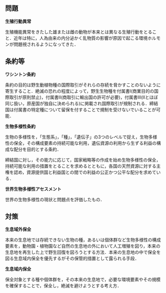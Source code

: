 ## 問題

**生殖行動異常**

生殖機能異常をきたした雄または雌の動物が本来とは異なる生殖行動をとること．近年は特に，人為由来の内分泌かく乱物質の影響が原因で起こる環境ホルモンが問題視されるようになってきた．



## 条約等

**ワシントン条約**

条約の目的は野生動植物種の国際取引がそれらの存続を脅かすことのないように寄生すること．絶滅の恐れの程度によって，野生生物種を付属書Ⅰ(商業目的の国際取引が原則禁止)，付属書Ⅱ(商取引に輸出国の許可が必要)，付属書Ⅲ(Ⅱとほぼ同じ扱い，原産国が独自に決められる)に掲載され国際取引が規制される．締結国は付属書の特定種について留保を付することで規制を受けないでいることが可能．



**生物多様性条約**

生物の多様性を，「生態系」，「種」，「遺伝子」の3つのレベルで捉え，生物多様性の保全，その構成要素の持続可能な利用，遺伝資源の利用から生ずる利益の構成な配分を目的とする条約．

締結国に対し，その能力に応じて，国家戦略等の作成を始め生物多様性の保全，持続可能な利用の措置をとることを求めるとともに，各国の天然資源に対する主権を認め，資源提供国と利益国との間での利益の公正かつ公平な配分を求めている．



**世界生物多様性アセスメント**

世界の生物多様性の現状と問題点を評価したもの．



## 対策

**生息域外保全**

本来の生息地では存続できない生物の種，あるいは個体群など生物多様性の構成要素を，動物園・植物園など自然の生息地の外において人工増殖を図り，本来の生息地を再生した上で野生回復を図ろうとする方法．本来の生息地の中で保全を図る生息域内保全を優先するがその保管的措置として露られる手段．



**生息域内保全**

保全対象とする種や個体群を，その本来の生息地で，必要な環境要素やその規模を確保することで，保全し，絶滅を避けようとする考え方．